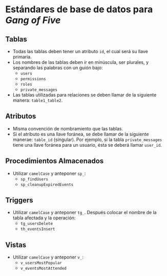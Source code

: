 # Estándares de base de datos para *Gang of Five*

## Tablas
 - Todas las tablas deben tener un atributo `id`, el cual será su llave primaria.
 - Los nombres de las tablas deben ir en minúscula, ser plurales, y separando las
   palabras con un guión bajo:
   - `users`
   - `permissions`
   - `roles`
   - `private_messages`
  - Las tablas utilizadas para relaciones se deben llamar de la siguiente manera: `table1_table2`.

## Atributos
 - Misma convención de nombramiento que las tablas.
 - Si el atributo es una llave foránea, se debe llamar de la siguiente manerae: `table_id` (singular).
   Por ejemplo, si la tabla `private_messages` tiene una llave foránea para un usuario,
   ésta se deberá llamar `user_id`.

## Procedimientos Almacenados
 - Utilizar `camelCase` y anteponer `sp_`:
   - `sp_findUsers`
   - `sp_cleanupExpiredEvents`

## Triggers
 - Utilizar `camelCase` y anteponer `tg_`.
   Después colocar el nombre de la tabla afectada y la operación:
   - `tg_usersDelete`
   - `th_eventsInsert`

## Vistas
 - Utilizar `camelCase` y anteponer `v_`:
   - `v_usersMostPopular`
   - `v_eventsMostAttended`
